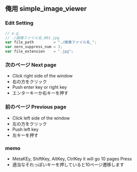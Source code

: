 ## 俺用 simple_image_viewer

### Edit Setting
```javascript
// e.g.
// ./画像ファイル名_001.jpg
var file_path         = "./画像ファイル名_";
var zero_suppress_num = 3;
var file_extension    = ".jpg";
```

### 次のページ Next page
- Click right side of the window
- 右の方をクリック
- Push enter key or right key
- エンターキーか右キーを押す

### 前のページ Previous page
- Click left side of the window
- 左の方をクリック
- Push left key
- 左キーを押す

### memo
- MetaKEy, ShiftKey, AltKey, CtrlKey it will go 10 pages Press
- 適当なそれっぽいキーを押していると10ページ遷移します
